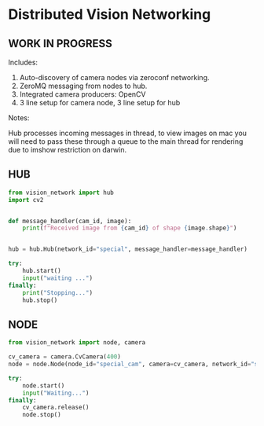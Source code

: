 # Distributed Vision Networking

## WORK IN PROGRESS

Includes:

1. Auto-discovery of camera nodes via zeroconf networking.
2. ZeroMQ messaging from nodes to hub.
3. Integrated camera producers: OpenCV
4. 3 line setup for camera node, 3 line setup for hub

Notes:

Hub processes incoming messages in thread, to view images on mac you will need to pass these through a queue to the main thread for rendering due to imshow restriction on darwin.

## HUB

```python
from vision_network import hub
import cv2


def message_handler(cam_id, image):
    print(f"Received image from {cam_id} of shape {image.shape}")


hub = hub.Hub(network_id="special", message_handler=message_handler)

try:
    hub.start()
    input("waiting ...")
finally:
    print("Stopping...")
    hub.stop()
```

## NODE

```python
from vision_network import node, camera

cv_camera = camera.CvCamera(400)
node = node.Node(node_id="special_cam", camera=cv_camera, network_id="special")

try:
    node.start()
    input("Waiting...")
finally:
    cv_camera.release()
    node.stop()
```
